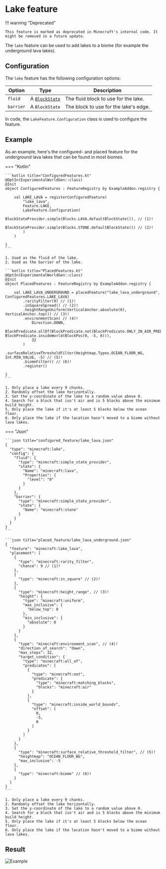 # Lake feature

!!! warning "Deprecated"

    This feature is marked as deprecated in Minecraft's internal code. It might be removed in a future update.

The `lake` feature can be used to add lakes to a biome (for example the underground lava lakes).

## Configuration

The `lake` feature has the following configuration options:

| Option    | Type                                         | Description                           |
|-----------|----------------------------------------------|---------------------------------------|
| `fluid`   | A [`BlockState`](../../types/block-state.md) | The fluid block to use for the lake.  |
| `barrier` | A `BlockState`                               | The block to use for the lake's edge. |

In code, the `LakeFeature.Configuration` class is used to configure the feature.

## Example

As an example, here's the configured- and placed feature for the underground lava lakes that can be found in most biomes.

=== "Kotlin"

    ```kotlin title="ConfiguredFeatures.kt"
    @OptIn(ExperimentalWorldGen::class)
    @Init
    object ConfiguredFeatures : FeatureRegistry by ExampleAddon.registry {
    
        val LAKE_LAVA = registerConfiguredFeature(
            "lake_lava",
            Feature.LAKE,
            LakeFeature.Configuration(
                BlockStateProvider.simple(Blocks.LAVA.defaultBlockState()), // (1)!
                BlockStateProvider.simple(Blocks.STONE.defaultBlockState()) // (2)!
            )
        )
    
    }
    ```

    1. Used as the fluid of the lake.
    2. Used as the barrier of the lake.

    ```kotlin title="PlacedFeatures.kt"
    @OptIn(ExperimentalWorldGen::class)
    @Init
    object PlacedFeatures : FeatureRegistry by ExampleAddon.registry {
    
        val LAKE_LAVA_UNDERGROUND = placedFeature("lake_lava_underground", ConfiguredFeatures.LAKE_LAVA)
            .rarityFilter(9) // (1)!
            .inSquareSpread() // (2)!
            .heightRangeUniform(VerticalAnchor.absolute(0), VerticalAnchor.top()) // (3)!
            .environmentScan( // (4)!
                Direction.DOWN,
                BlockPredicate.allOf(BlockPredicate.not(BlockPredicate.ONLY_IN_AIR_PREDICATE), BlockPredicate.insideWorld(BlockPos(0, -5, 0))),
                32
            )
            .surfaceRelativeThresholdFilter(Heightmap.Types.OCEAN_FLOOR_WG, Int.MIN_VALUE, -5) // (5)!
            .biomeFilter() // (6)!
            .register()
    
    }
    ```

    1. Only place a lake every 9 chunks.
    2. Randomly offset the lake horizontally.
    3. Set the y-coordinate of the lake to a random value above 0.
    4. Search for a block that isn't air and is 5 blocks above the minimum build height.
    5. Only place the lake if it's at least 5 blocks below the ocean floor.
    6. Only place the lake if the location hasn't moved to a biome without lava lakes.

=== "Json"
    
    ```json title="configured_feature/lake_lava.json"
    {
      "type": "minecraft:lake",
      "config": {
        "fluid": {
          "type": "minecraft:simple_state_provider",
          "state": {
            "Name": "minecraft:lava",
            "Properties": {
              "level": "0"
            }
          }
        },
        "barrier": {
          "type": "minecraft:simple_state_provider",
          "state": {
            "Name": "minecraft:stone"
          }
        }
      }
    }
    ```
    
    ```json title="placed_feature/lake_lava_underground.json"
    {
      "feature": "minecraft:lake_lava",
      "placement": [
        {
          "type": "minecraft:rarity_filter",
          "chance": 9 // (1)!
        },
        {
          "type": "minecraft:in_square" // (2)!
        },
        {
          "type": "minecraft:height_range", // (3)!
          "height": {
            "type": "minecraft:uniform",
            "max_inclusive": {
              "below_top": 0
            },
            "min_inclusive": {
              "absolute": 0
            }
          }
        },
        {
          "type": "minecraft:environment_scan", // (4)!
          "direction_of_search": "down",
          "max_steps": 32,
          "target_condition": {
            "type": "minecraft:all_of",
            "predicates": [
              {
                "type": "minecraft:not",
                "predicate": {
                  "type": "minecraft:matching_blocks",
                  "blocks": "minecraft:air"
                }
              },
              {
                "type": "minecraft:inside_world_bounds",
                "offset": [
                  0,
                  -5,
                  0
                ]
              }
            ]
          }
        },
        {
          "type": "minecraft:surface_relative_threshold_filter", // (5)!
          "heightmap": "OCEAN_FLOOR_WG",
          "max_inclusive": -5
        },
        {
          "type": "minecraft:biome" // (6)!
        }
      ]
    }
    ```

    1. Only place a lake every 9 chunks.
    2. Randomly offset the lake horizontally.
    3. Set the y-coordinate of the lake to a random value above 0.
    4. Search for a block that isn't air and is 5 blocks above the minimum build height.
    5. Only place the lake if it's at least 5 blocks below the ocean floor.
    6. Only place the lake if the location hasn't moved to a biome without lava lakes.

## Result

![Example](https://i.imgur.com/arPELZy.gif)
